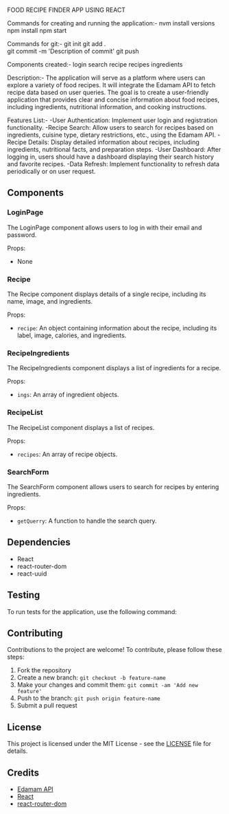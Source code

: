 FOOD RECIPE FINDER APP USING REACT

Commands for creating and running the application:-
nvm install versions 
npm install 
npm start 

Commands for git:-
git init
git add .  
git commit -m 'Description of commit'
git push

Components created:-
login
search
recipe
recipes
ingredients

Description:-
The application will serve as a platform where users can explore a variety of food recipes. It will integrate the Edamam API to fetch recipe data based on user queries. The goal is to create a user-friendly application that provides clear and concise information about food recipes, including ingredients, nutritional information, and cooking instructions.

Features List:-
-User Authentication: Implement user login and registration functionality.
-Recipe Search: Allow users to search for recipes based on ingredients, cuisine type, dietary restrictions, etc., using the Edamam API.
-Recipe Details: Display detailed information about recipes, including ingredients, nutritional facts, and preparation steps.
-User Dashboard: After logging in, users should have a dashboard displaying their search history and favorite recipes.
-Data Refresh: Implement functionality to refresh data periodically or on user request.


























## Components

### LoginPage

The LoginPage component allows users to log in with their email and password.

Props:
- None

### Recipe

The Recipe component displays details of a single recipe, including its name, image, and ingredients.

Props:
- `recipe`: An object containing information about the recipe, including its label, image, calories, and ingredients.

### RecipeIngredients

The RecipeIngredients component displays a list of ingredients for a recipe.

Props:
- `ings`: An array of ingredient objects.

### RecipeList

The RecipeList component displays a list of recipes.

Props:
- `recipes`: An array of recipe objects.

### SearchForm

The SearchForm component allows users to search for recipes by entering ingredients.

Props:
- `getQuerry`: A function to handle the search query.

## Dependencies

- React
- react-router-dom
- react-uuid

## Testing

To run tests for the application, use the following command:


## Contributing

Contributions to the project are welcome! To contribute, please follow these steps:
1. Fork the repository
2. Create a new branch: `git checkout -b feature-name`
3. Make your changes and commit them: `git commit -am 'Add new feature'`
4. Push to the branch: `git push origin feature-name`
5. Submit a pull request

## License

This project is licensed under the MIT License - see the [LICENSE](LICENSE) file for details.

## Credits

- [Edamam API](https://developer.edamam.com/)
- [React](https://reactjs.org/)
- [react-router-dom](https://reactrouter.com/)
